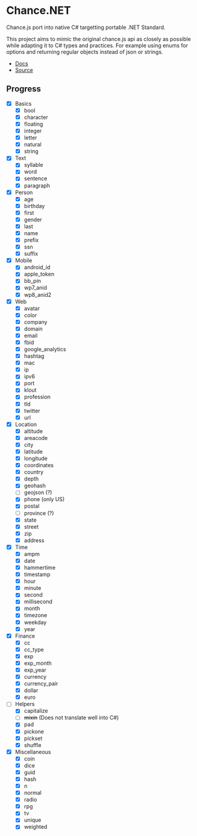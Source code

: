 # Chance.NET

Chance.js port into native C# targetting portable .NET Standard.

This project aims to mimic the original chance.js api as closely as possible while adapting it to C# types and practices. For example using enums for options and returning regular objects instead of json or strings.

- [Docs](http://chancejs.com)
- [Source](https://github.com/chancejs/chancejs)

## Progress

- [x] Basics
	- [x] bool
	- [x] character
	- [x] floating
	- [x] integer
	- [x] letter
	- [x] natural
	- [x] string
- [x] Text
	- [x] syllable
	- [x] word
	- [x] sentence
	- [x] paragraph
- [x] Person
	- [x] age
	- [x] birthday
	- [x] first
	- [x] gender
	- [x] last
	- [x] name
	- [x] prefix
	- [x] ssn
	- [x] suffix
- [x] Mobile
	- [x] android_id
	- [x] apple_token
	- [x] bb_pin
	- [x] wp7_anid
	- [x] wp8_anid2
- [x] Web
	- [x] avatar
	- [x] color
	- [x] company
	- [x] domain
	- [x] email
	- [x] fbid
	- [x] google_analytics
	- [x] hashtag
	- [x] mac
	- [x] ip
	- [x] ipv6
	- [x] port
	- [x] klout
	- [x] profession
	- [x] tld
	- [x] twitter
	- [x] url
- [x] Location
	- [x] altitude
	- [x] areacode
	- [x] city
	- [x] latitude
	- [x] longitude
	- [x] coordinates
	- [x] country
	- [x] depth
	- [x] geohash
	- [ ] geojson (?)
	- [x] phone (only US)
	- [x] postal
	- [ ] province (?)
	- [x] state
	- [x] street
	- [x] zip
	- [x] address
- [x] Time
	- [x] ampm
	- [x] date
	- [x] hammertime
	- [x] timestamp
	- [x] hour
	- [x] minute
	- [x] second
	- [x] millisecond
	- [x] month
	- [x] timezone
	- [x] weekday
	- [x] year
- [x] Finance
	- [x] cc
	- [x] cc_type
	- [x] exp
	- [x] exp_month
	- [x] exp_year
	- [x] currency
	- [x] currency_pair
	- [x] dollar
	- [x] euro
- [ ] Helpers
	- [x] capitalize
	- [ ] ~~mixin~~ (Does not translate well into C#)
	- [x] pad
	- [x] pickone
	- [x] pickset
	- [x] shuffle
- [x] Miscellaneous
	- [x] coin
	- [x] dice
	- [x] guid
	- [x] hash
	- [x] n
	- [x] normal
	- [x] radio
	- [x] rpg
	- [x] tv
	- [x] unique
	- [x] weighted